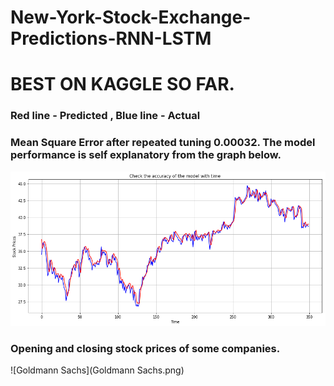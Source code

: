 # New-York-Stock-Exchange-Predictions-RNN-LSTM

# BEST ON KAGGLE SO FAR.

### Red line - Predicted  ,  Blue line - Actual
### Mean Square Error after repeated tuning 0.00032. The model performance is self explanatory from the graph below.
![Predicted_vs_actual](Predicted_vs_actual.png)

### Opening and closing stock prices of some companies.
![Goldmann Sachs](Goldmann Sachs.png)
